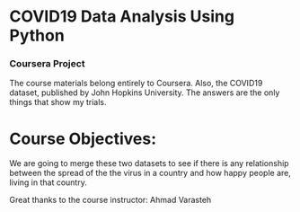 # COVID19 Data Analysis Using Python

### Coursera Project

The course materials belong entirely to Coursera. Also, the COVID19 dataset, published by John Hopkins University. The answers are the only things that show my trials.

Course Objectives:
===================
We are going to merge these two datasets to see if there is any relationship between the spread of the the virus in a country and how happy people are, living in that country.

Great thanks to the course instructor: Ahmad Varasteh
